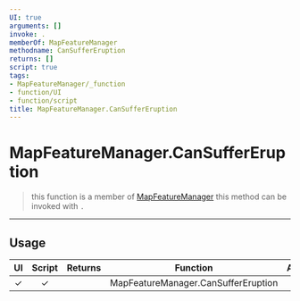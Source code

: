 ```yaml
---
UI: true
arguments: []
invoke: .
memberOf: MapFeatureManager
methodname: CanSufferEruption
returns: []
script: true
tags:
- MapFeatureManager/_function
- function/UI
- function/script
title: MapFeatureManager.CanSufferEruption
---
```

# MapFeatureManager.CanSufferEruption
> this function is a member of [MapFeatureManager](civ-6/lua/MapFeatureManager.md)
> this method can be invoked with `.`
-----
## Usage
|  UI | Script | Returns | Function | Arguments |
|:---:|:------:|-------:|:--------:|:---------|
|✓|✓||MapFeatureManager.CanSufferEruption||
